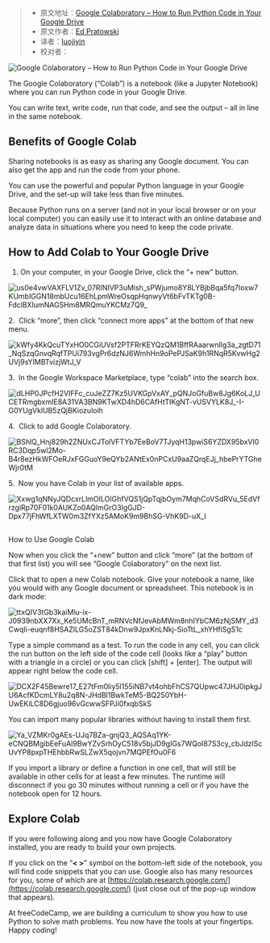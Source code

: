 > - 原文地址：[Google Colaboratory – How to Run Python Code in Your Google Drive](https://www.freecodecamp.org/news/google-colaboratory-python-code-in-your-google-drive/)
> - 原文作者：[Ed Pratowski](https://www.freecodecamp.org/news/author/ed/)
> - 译者：[luojiyin](https://github.com/luojiyin1987)
> - 校对者：

![Google Colaboratory – How to Run Python Code in Your Google Drive](https://www.freecodecamp.org/news/content/images/size/w2000/2022/04/image--2-.png)

The Google Colaboratory (“Colab”) is a notebook (like a Jupyter Notebook) where you can run Python code in your Google Drive.

You can write text, write code, run that code, and see the output – all in line in the same notebook.

## Benefits of Google Colab

Sharing notebooks is as easy as sharing any Google document. You can also get the app and run the code from your phone.

You can use the powerful and popular Python language in your Google Drive, and the set-up will take less than five minutes.

Because Python runs on a server (and not in your local browser or on your local computer) you can easily use it to interact with an online database and analyze data in situations where you need to keep the code private.

## How to Add Colab to Your Google Drive

1. On your computer, in your Google Drive, click the “+ new” button.

![us0e4vwVAXFLV1Zv_07RINIVP3uMish_sPWjumo8Y8LYBjbBqa5fq7Ioxw7KUmbIGGN18mbUcu16EhLpmWreOsqpHqnwyVt6bFvTKTg0B-FdclBXIumNAGSHm8MRQmuYKCMz7Q9_](https://lh4.googleusercontent.com/us0e4vwVAXFLV1Zv_07RINIVP3uMish_sPWjumo8Y8LYBjbBqa5fq7Ioxw7KUmbIGGN18mbUcu16EhLpmWreOsqpHqnwyVt6bFvTKTg0B-FdclBXIumNAGSHm8MRQmuYKCMz7Q9_)

2\.  Click “more”, then click “connect more apps” at the bottom of that new menu.

![kWfy4KkQcuTYxHO0CGiUVsf2PTFRrKEYQzQM1BffRAaarwnIlg3a_zgtD71_NqSzqGnvqRqfTPUi793vgPr6dzNJ6WmhHn9oPePJSaK9h1RNqR5KvwHg2UVj9sYIMBTvizjWtJ_V](https://lh6.googleusercontent.com/kWfy4KkQcuTYxHO0CGiUVsf2PTFRrKEYQzQM1BffRAaarwnIlg3a_zgtD71_NqSzqGnvqRqfTPUi793vgPr6dzNJ6WmhHn9oPePJSaK9h1RNqR5KvwHg2UVj9sYIMBTvizjWtJ_V)

3\.  In the Google Workspace Marketplace, type “colab” into the search box.

![dLHP0JPcfH2VIFFc_cuJeZZ7Kz5UVKGpVxAY_pQNJoGfuBw8Jg6KoLJ_UCETRmgbxmIE8A31VA3BN9KTwXD4hD6CAfHtTIKgNT-vUSVYLK8J_-I-G0YUgVklUB5zQjBKiozuloih](https://lh5.googleusercontent.com/dLHP0JPcfH2VIFFc_cuJeZZ7Kz5UVKGpVxAY_pQNJoGfuBw8Jg6KoLJ_UCETRmgbxmIE8A31VA3BN9KTwXD4hD6CAfHtTIKgNT-vUSVYLK8J_-I-G0YUgVklUB5zQjBKiozuloih)

4\.  Click to add Google Colaboratory.

![BShlQ_Hnj829h2ZNUxCJTolVFTYb7EeBoV7TJyqH13pwiS6YZDX95bxVI0RC3Dqp5wl2Mo-B4r8ezHkWFOeRJxFGGuoY9eQYb2ANtEx0nPCxU9aaZQrqEJj_hbePrYTGheWjr0tM](https://lh6.googleusercontent.com/BShlQ_Hnj829h2ZNUxCJTolVFTYb7EeBoV7TJyqH13pwiS6YZDX95bxVI0RC3Dqp5wl2Mo-B4r8ezHkWFOeRJxFGGuoY9eQYb2ANtEx0nPCxU9aaZQrqEJj_hbePrYTGheWjr0tM)

5\.  Now you have Colab in your list of available apps.  

![Xxwg1qNNyJQDcxrLlmOILOIGhfVQS1jQpTqjbOym7MqhCoVSdRVu_5EdVfrzgiRp70F01k0AUKZo0AQlmGrO3IgGJD-Dpx77jFhWfLXTW0m3ZfYXz5AMoK9m9BhSG-VhK9D-uX_I](https://lh3.googleusercontent.com/Xxwg1qNNyJQDcxrLlmOILOIGhfVQS1jQpTqjbOym7MqhCoVSdRVu_5EdVfrzgiRp70F01k0AUKZo0AQlmGrO3IgGJD-Dpx77jFhWfLXTW0m3ZfYXz5AMoK9m9BhSG-VhK9D-uX_I)

##

How to Use Google Colab

Now when you click the “+new” button and click “more” (at the bottom of that first list) you will see “Google Colaboratory” on the next list.

Click that to open a new Colab notebook. Give your notebook a name, like you would with any Google document or spreadsheet. This notebook is in dark mode:

![ttxQIV3tGb3kaiMlu-ix-J0939nbXX7Xx_Ke5UMcBnT_mRNVcNfJevAbMWm8nhIYbCM6zNjSMY_d3CwqIi-euqnf8HSAZlLG5oZST84kDnw9JpxKnLNkj-SioTtL_xhYHfiSgS1c](https://lh3.googleusercontent.com/ttxQIV3tGb3kaiMlu-ix-J0939nbXX7Xx_Ke5UMcBnT_mRNVcNfJevAbMWm8nhIYbCM6zNjSMY_d3CwqIi-euqnf8HSAZlLG5oZST84kDnw9JpxKnLNkj-SioTtL_xhYHfiSgS1c)

Type a simple command as a test. To run the code in any cell, you can click the run button on the left side of the code cell (looks like a “play” button with a triangle in a circle) or you can click \[shift\] + \[enter\]. The output will appear right below the code cell.

![DCX2F45Bewre17_E27tFm0liy5l155iNB7vt4ohbFhCS7QUpwc47JHJ0ipkgJU6AcfKDcmLY8u2q8N-JHdBl1BwkTeM5-BQ250YbH-UwEKiLC8D6gjuo96vGcwwSFPJi0fxqbSkS](https://lh4.googleusercontent.com/DCX2F45Bewre17_E27tFm0liy5l155iNB7vt4ohbFhCS7QUpwc47JHJ0ipkgJU6AcfKDcmLY8u2q8N-JHdBl1BwkTeM5-BQ250YbH-UwEKiLC8D6gjuo96vGcwwSFPJi0fxqbSkS)

You can import many popular libraries without having to install them first.

![Ya_VZMKr0gAEs-UJq7BZa-gnjQ3_AQSAq1YK-eCNQBMgibEeFuAl9BwYZvSrhOyC518v5bjJD9gIGs7WQoI87S3cy_cbJdzIScUvYP8pxpTHEhbbRwSLZwX5qojvn7MQPEfOu0F6](https://lh6.googleusercontent.com/Ya_VZMKr0gAEs-UJq7BZa-gnjQ3_AQSAq1YK-eCNQBMgibEeFuAl9BwYZvSrhOyC518v5bjJD9gIGs7WQoI87S3cy_cbJdzIScUvYP8pxpTHEhbbRwSLZwX5qojvn7MQPEfOu0F6)

If you import a library or define a function in one cell, that will still be available in other cells for at least a few minutes. The runtime will disconnect if you go 30 minutes without running a cell or if you have the notebook open for 12 hours.  

## Explore Colab

If you were following along and you now have Google Colaboratory installed, you are ready to build your own projects.

If you click on the “**< >**” symbol on the bottom-left side of the notebook, you will find code snippets that you can use. Google also has many resources for you, some of which are at [https://colab.research.google.com/](https://colab.research.google.com/) (just close out of the pop-up window that appears).

At freeCodeCamp, we are building a curriculum to show you how to use Python to solve math problems. You now have the tools at your fingertips. Happy coding!
